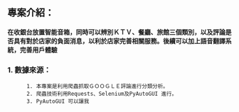 
## 專案介紹：
#### 在收銀台放置智能音箱，同時可以辨別ＫＴＶ、餐廳、旅館三個類別，以及評論是否具有對於店家的負面消息，以利於店家完善相關服務。後續可以加上語音翻譯系統，完善用戶體驗
   ### 1. 數據來源：
          1. 本專案是利用爬蟲抓取ＧＯＯＧＬＥ評論進行分類分析。
          2. 爬蟲技術利用Requests、Selenium及PyAutoGUI 進行。
          3. PyAutoGUI 可以讓我
